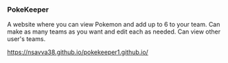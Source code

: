 ### PokeKeeper

A website where you can view Pokemon and add up to 6 to your team.
Can make as many teams as you want and edit each as needed.
Can view other user's teams.

https://nsavva38.github.io/pokekeeper1.github.io/
